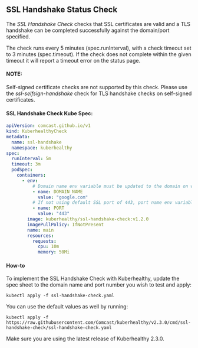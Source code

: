 ## SSL Handshake Status Check

The *SSL Handshake Check* checks that SSL certificates are valid and a TLS handshake can be completed successfully against the domain/port specified.

The check runs every 5 minutes (spec.runInterval), with a check timeout set to 3 minutes (spec.timeout). If the check
does not complete within the given timeout it will report a timeout error on the status page.

#### NOTE:
Self-signed certificate checks are not supported by this check. Please use the *ssl-selfsign-handshake* check for TLS handshake checks on self-signed certificates.

#### SSL Handshake Check Kube Spec:
```yaml
apiVersion: comcast.github.io/v1
kind: KuberhealthyCheck
metadata:
  name: ssl-handshake
  namespace: kuberhealthy
spec:
  runInterval: 5m
  timeout: 3m
  podSpec:
    containers:
      - env:
          # Domain name env variable must be updated to the domain on which you wish to check the SSL for
          - name: DOMAIN_NAME
            value: "google.com"
          # If not using default SSL port of 443, port name env variable must be updated  
          - name: PORT
            value: "443"
        image: kuberhealthy/ssl-handshake-check:v1.2.0
        imagePullPolicy: IfNotPresent
        name: main
        resources:
          requests:
            cpu: 10m
            memory: 50Mi
```

#### How-to

To implement the SSL Handshake Check with Kuberhealthy, update the spec sheet to the domain name and port number you wish to test and apply:  

`kubectl apply -f ssl-handshake-check.yaml`  

You can use the default values as well by running:  

`kubectl apply -f https://raw.githubusercontent.com/Comcast/kuberhealthy/v2.3.0/cmd/ssl-handshake-check/ssl-handshake-check.yaml`  

 Make sure you are using the latest release of Kuberhealthy 2.3.0.
